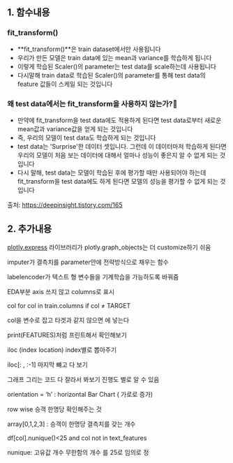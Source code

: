 ## 1. 함수내용

### fit_transform()

- **fit_transform()**은 train dataset에서만 사용됩니다
- 우리가 만든 모델은 train data에 있는 mean과 variance를 학습하게 됩니다
- 이렇게 학습된 Scaler()의 parameter는 test data를 scale하는데 사용됩니다
- 다시말해 train data로 학습된 Scaler()의 parameter를 통해 test data의 feature 값들이 스케일 되는 것입니다

### 왜 test data에서는 fit_transform을 사용하지 않는가?🤔

- 만약에 fit_transform을 test data에도 적용하게 된다면 test data로부터 새로운 mean값과 variance값을 얻게 되는 것입니다
- 즉, 우리의 모델이 test data도 학습하게 되는 것입니다
- test data는 'Surprise'한 데이터 셋입니다. 그런데 이 데이터마저 학습하게 된다면 우리의 모델이 처음 보는 데이터에 대해서 얼마나 성능이 좋은지 알 수 없게 되는 것입니다
- 다시 말해, test data는 모델이 학습된 후에 평가할 때만 사용되어야 하는데 fit_transform을 test data에도 하게 된다면 모델의 성능을 평가할 수 없게 되는 것입니다

출처: https://deepinsight.tistory.com/165

## 2. 추가내용

[plotly.express](http://plotly.express) 라이브러리가 plotly.graph_objects는 더 customize하기 쉬움

imputer가 결측치를 parameter안에 전략방식으로 채우는 함수 

labelencoder가 텍스트 형 변수들을 기계학습을 가능하도록 바꿔줌

EDA부분 axis 쓰지 않고 columns로 표시 

col for col in train.columns if col ≠ TARGET

col을 변수로 잡고 타겟과 같지 않으면 에 넣는다

print(FEATURES)처럼 프린트해서 확인해보기

iloc (index location) index별로 뽑아주기 

iloc[: , :-1] 마지막 뺴고 다 보기 

그래프 그리는 코드 다 잘라서 봐보기 진행도 별로 알 수 있음

orientation = ‘h’ : horizontal Bar Chart ( 가로로 증가)

row wise 승객 한명당 확인해주는 것 

array[0,1,2,3] : 승객이 한명당 결측치를 갖는 개수 

df[col].nunique()<25 and col not in text_features

nunique: 고유값 개수 무한함의 개수 를 25로 임의로 정
